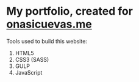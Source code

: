 # My portfolio, created for [onasicuevas.me](https://onasicuevas.me/)

Tools used to build this website:
 1. HTML5
 2. CSS3 (SASS)
 3. GULP
 4. JavaScript


